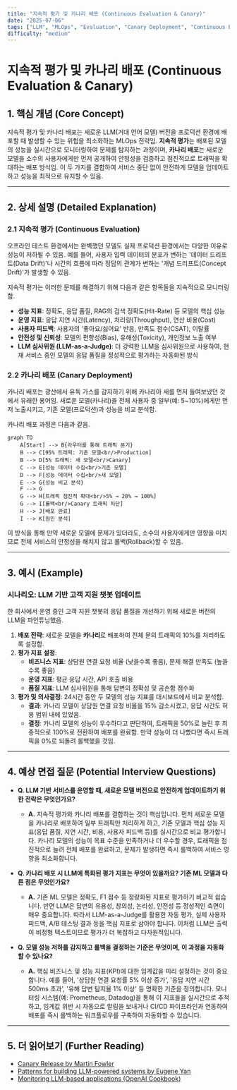 ```yaml
---
title: "지속적 평가 및 카나리 배포 (Continuous Evaluation & Canary)"
date: "2025-07-06"
tags: ["LLM", "MLOps", "Evaluation", "Canary Deployment", "Continuous Evaluation"]
difficulty: "medium"
---
```


# 지속적 평가 및 카나리 배포 (Continuous Evaluation & Canary)

## 1. 핵심 개념 (Core Concept)

지속적 평가 및 카나리 배포는 새로운 LLM(거대 언어 모델) 버전을 프로덕션 환경에 배포할 때 발생할 수 있는 위험을 최소화하는 MLOps 전략임. **지속적 평가**는 배포된 모델의 성능을 실시간으로 모니터링하여 문제를 탐지하는 과정이며, **카나리 배포**는 새로운 모델을 소수의 사용자에게만 먼저 공개하여 안정성을 검증하고 점진적으로 트래픽을 확대하는 배포 방식임. 이 두 가지를 결합하여 서비스 중단 없이 안전하게 모델을 업데이트하고 성능을 최적으로 유지할 수 있음.

---

## 2. 상세 설명 (Detailed Explanation)

### 2.1 지속적 평가 (Continuous Evaluation)

오프라인 테스트 환경에서는 완벽했던 모델도 실제 프로덕션 환경에서는 다양한 이유로 성능이 저하될 수 있음. 예를 들어, 사용자 입력 데이터의 분포가 변하는 '데이터 드리프트(Data Drift)'나 시간의 흐름에 따라 정답의 관계가 변하는 '개념 드리프트(Concept Drift)'가 발생할 수 있음.

지속적 평가는 이러한 문제를 해결하기 위해 다음과 같은 항목들을 지속적으로 모니터링함.

*   **성능 지표**: 정확도, 응답 품질, RAG의 검색 정확도(Hit-Rate) 등 모델의 핵심 성능
*   **운영 지표**: 응답 지연 시간(Latency), 처리량(Throughput), 연산 비용(Cost)
*   **사용자 피드백**: 사용자의 '좋아요/싫어요' 반응, 만족도 점수(CSAT), 이탈률
*   **안전성 및 신뢰성**: 모델의 편향성(Bias), 유해성(Toxicity), 개인정보 노출 여부
*   **LLM 심사위원 (LLM-as-a-Judge)**: 더 강력한 LLM을 심사위원으로 사용하여, 현재 서비스 중인 모델의 응답 품질을 정성적으로 평가하는 자동화된 방식

### 2.2 카나리 배포 (Canary Deployment)

카나리 배포는 광산에서 유독 가스를 감지하기 위해 카나리아 새를 먼저 들여보냈던 것에서 유래한 용어임. 새로운 모델(카나리)을 전체 사용자 중 일부(예: 5~10%)에게만 먼저 노출시키고, 기존 모델(프로덕션)과 성능을 비교 분석함.

카나리 배포 과정은 다음과 같음.

```mermaid
graph TD
    A[Start] --> B{라우터를 통해 트래픽 분기}
    B --> C[95% 트래픽: 기존 모델<br/>Production]
    B --> D[5% 트래픽: 새 모델<br/>Canary]
    C --> E[성능 데이터 수집<br/>기존 모델]
    D --> F[성능 데이터 수집<br/>새 모델]
    E --> G{성능 비교 분석}
    F --> G
    G --> H[트래픽 점진적 확대<br/>5% → 20% → 100%]
    G --> I[롤백<br/>Canary 트래픽 차단]
    H --> J[배포 완료]
    I --> K[원인 분석]
```

이 방식을 통해 만약 새로운 모델에 문제가 있더라도, 소수의 사용자에게만 영향을 미치므로 전체 서비스의 안정성을 해치지 않고 롤백(Rollback)할 수 있음.

---

## 3. 예시 (Example)

### 시나리오: LLM 기반 고객 지원 챗봇 업데이트

한 회사에서 운영 중인 고객 지원 챗봇의 응답 품질을 개선하기 위해 새로운 버전의 LLM을 파인튜닝했음.

1.  **배포 전략**: 새로운 모델을 **카나리**로 배포하여 전체 문의 트래픽의 10%를 처리하도록 설정함.
2.  **평가 지표 설정**:
    *   **비즈니스 지표**: 상담원 연결 요청 비율 (낮을수록 좋음), 문제 해결 만족도 (높을수록 좋음)
    *   **운영 지표**: 평균 응답 시간, API 호출 비용
    *   **품질 지표**: LLM 심사위원을 통해 답변의 정확성 및 공손함 점수화
3.  **평가 및 의사결정**: 24시간 동안 두 모델의 성능 지표를 대시보드에서 비교 분석함.
    *   **결과**: 카나리 모델이 상담원 연결 요청 비율을 15% 감소시켰고, 응답 시간도 허용 범위 내에 있었음.
    *   **결정**: 카나리 모델의 성능이 우수하다고 판단하여, 트래픽을 50%로 늘린 후 최종적으로 100%로 전환하여 배포를 완료함. 만약 성능이 더 나빴다면 즉시 트래픽을 0%로 되돌려 롤백했을 것임.

---

## 4. 예상 면접 질문 (Potential Interview Questions)

*   **Q. LLM 기반 서비스를 운영할 때, 새로운 모델 버전으로 안전하게 업데이트하기 위한 전략은 무엇인가요?**
    *   **A.** 지속적 평가와 카나리 배포를 결합하는 것이 핵심입니다. 먼저 새로운 모델을 카나리로 배포하여 일부 트래픽만 처리하게 하고, 기존 모델과 핵심 성능 지표(응답 품질, 지연 시간, 비용, 사용자 피드백 등)를 실시간으로 비교 평가합니다. 카나리 모델의 성능이 목표 수준을 만족하거나 더 우수할 경우, 트래픽을 점진적으로 늘려 전체 배포를 완료하고, 문제가 발생하면 즉시 롤백하여 서비스 영향을 최소화합니다.

*   **Q. 카나리 배포 시 LLM에 특화된 평가 지표는 무엇이 있을까요? 기존 ML 모델과 다른 점은 무엇인가요?**
    *   **A.** 기존 ML 모델은 정확도, F1 점수 등 정량화된 지표로 평가하기 비교적 쉽습니다. 반면 LLM은 답변의 유용성, 창의성, 논리성, 안전성 등 정성적인 측면이 매우 중요합니다. 따라서 LLM-as-a-Judge를 활용한 자동 평가, 실제 사용자 피드백, A/B 테스팅 결과 등을 핵심 지표로 삼아야 합니다. 이처럼 LLM은 출력이 비정형 텍스트이므로 평가가 더 복잡하고 다차원적입니다.

*   **Q. 모델 성능 저하를 감지하고 롤백을 결정하는 기준은 무엇이며, 이 과정을 자동화할 수 있나요?**
    *   **A.** 핵심 비즈니스 및 성능 지표(KPI)에 대한 임계값을 미리 설정하는 것이 중요합니다. 예를 들어, '상담원 연결 요청률 5% 이상 증가', '응답 지연 시간 500ms 초과', '유해 답변 탐지율 1% 이상' 등 명확한 기준을 정의합니다. 모니터링 시스템(예: Prometheus, Datadog)을 통해 이 지표들을 실시간으로 추적하고, 임계값 위반 시 자동으로 알림을 보내거나 CI/CD 파이프라인과 연동하여 배포를 즉시 롤백하는 워크플로우를 구축하여 자동화할 수 있습니다.

---

## 5. 더 읽어보기 (Further Reading)

*   [Canary Release by Martin Fowler](https://martinfowler.com/bliki/CanaryRelease.html)
*   [Patterns for building LLM-powered systems by Eugene Yan](https://eugeneyan.com/writing/llm-patterns/)
*   [Monitoring LLM-based applications (OpenAI Cookbook)](https://cookbook.openai.com/examples/monitoring_llm_based_applications)